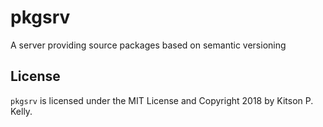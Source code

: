 # pkgsrv

A server providing source packages based on semantic versioning

## License

`pkgsrv` is licensed under the MIT License and Copyright 2018 by Kitson P. Kelly.
